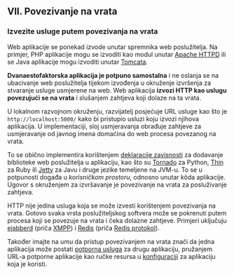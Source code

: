 ## VII. Povezivanje na vrata
### Izvezite usluge putem povezivanja na vrata

Web aplikacije se ponekad izvode unutar spremnika web poslužitelja. Na primjer, PHP aplikacije mogu se izvoditi kao modul unutar [Apache HTTPD](https://httpd.apache.org/) ili se Java aplikacije mogu izvoditi unutar [Tomcata](https://tomcat.apache.org/).

**Dvanaestofaktorska aplikacija je potpuno samostalna** i ne oslanja se na ubacivanje web poslužitelja tijekom izvođenja u okruženje izvršenja za stvaranje usluge usmjerene na web. Web aplikacija **izvozi HTTP kao uslugu povezujući se na vrata** i slušanjem zahtjeva koji dolaze na ta vrata.

U lokalnom razvojnom okruženju, razvijatelj posjećuje URL usluge kao što je `http://localhost:5000/` kako bi pristupio usluzi koju izvozi njihova aplikacija. U implementaciji, sloj usmjeravanja obrađuje zahtjeve za usmjeravanje od javnog imena domaćina do web procesa povezanog na vrata.

To se obično implementira korištenjem [deklaracije zavisnosti](./dependencies) za dodavanje biblioteke web poslužitelja u aplikaciju, kao što su [Tornado](https://www.tornadoweb.org/) za Python, [Thin](https://github.com/macournoyer/thin) za Ruby ili [Jetty](https://www.eclipse.org/jetty/) za Javu i druge jezike temeljene na JVM-u. To se u potpunosti događa u *korisničkom prostoru*, odnosno unutar kôda aplikacije. Ugovor s okruženjem za izvršavanje je povezivanje na vrata za posluživanje zahtjeva.

HTTP nije jedina usluga koja se može izvesti korištenjem povezivanja na vrata. Gotovo svaka vrsta poslužiteljskog softvera može se pokrenuti putem procesa koji se povezuje na vrata i čeka dolazne zahtjeve. Primjeri uključuju [ejabberd](https://www.ejabberd.im/) (priča [XMPP](https://xmpp.org/)) i [Redis](https://redis.io/) (priča [Redis protokol](https://redis.io/topics/protocol)).

Također imajte na umu da pristup povezivanjem na vrata znači da jedna aplikacija može postati [potporna usluga](./backing-services) za drugu aplikaciju, pružanjem URL-a potporne aplikacije kao ručke resursa u [konfiguraciji](./config) za aplikaciju koja je koristi.
